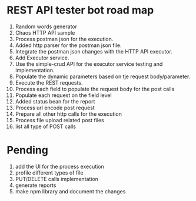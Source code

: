 # REST API tester bot road map

<ol>
<li>Random words generator</li>
<li>Chaos HTTP API sample</li>
<li>Process postman json for the execution.</li>
<li>Added http parser for the postman json file.</li>
<li>Integrate the postman json changes with the HTTP API executor.</li>
<li>Add Executor service.</li>
<li>Use the simple-crud API for the executor service testing and implementation.</li>
<li> Populate the dynamic parameters based on tje request body/parameter.</li>
<li>Execute the REST requests.</li>
<li>Process each field to populate the request body for the post calls</li>
<li>Populate each request on the field level</li>
<li>Added status bean for the report</li>
<li>Process url encode post request</li>
<li>Prepare all other http calls for the execution</li>
<li>Process file upload related post files</li>
<li>list all type of POST calls</li>
</ol>

# Pending
<ol>
<li>add the UI for the process execution</li>
<li>profile different types of file</li>
<li>PUT/DELETE calls implementation</li>
<li>generate reports</li>
<li>make npm library and document the changes</li>
</ol>
